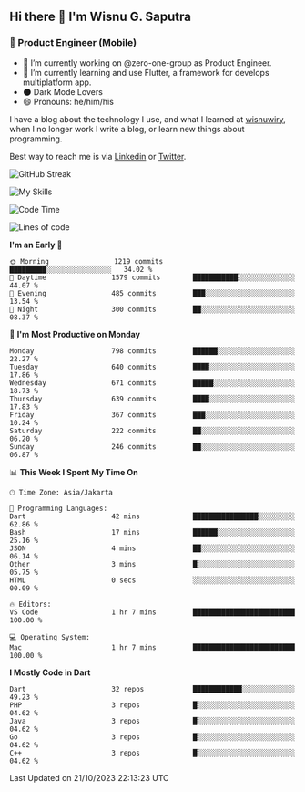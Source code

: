 ## Hi there 👋 I'm Wisnu G. Saputra

### :mobile_phone_off: Product Engineer (Mobile)

- 🔭 I’m currently working on @zero-one-group as Product Engineer.
- 🌱 I’m currently learning and use Flutter, a framework for develops multiplatform app.
- 🌑 Dark Mode Lovers
- 😄 Pronouns: he/him/his

I have a blog about the technology I use, and what I learned at [wisnuwiry](https://wisnuwiry.space/), when I no longer work I write a blog, or learn new things about programming.

Best way to reach me is via [Linkedin](https://www.linkedin.com/in/wisnu-saputra/) or [Twitter](https://twitter.com/wisnuwiry).

![GitHub Streak](https://streak-stats.demolab.com?user=wisnuwiry&theme=dark&hide_border=true)

![My Skills](https://skillicons.dev/icons?i=dart,flutter,kotlin,swift,go,js,css,neovim,git,linux&perline=5)

<!--START_SECTION:waka-->
![Code Time](http://img.shields.io/badge/Code%20Time-825%20hrs%2015%20mins-blue)

![Lines of code](https://img.shields.io/badge/From%20Hello%20World%20I%27ve%20Written-4.6%20million%20lines%20of%20code-blue)

**I'm an Early 🐤** 

```text
🌞 Morning                1219 commits        █████████░░░░░░░░░░░░░░░░   34.02 % 
🌆 Daytime                1579 commits        ███████████░░░░░░░░░░░░░░   44.07 % 
🌃 Evening                485 commits         ███░░░░░░░░░░░░░░░░░░░░░░   13.54 % 
🌙 Night                  300 commits         ██░░░░░░░░░░░░░░░░░░░░░░░   08.37 % 
```
📅 **I'm Most Productive on Monday** 

```text
Monday                   798 commits         ██████░░░░░░░░░░░░░░░░░░░   22.27 % 
Tuesday                  640 commits         ████░░░░░░░░░░░░░░░░░░░░░   17.86 % 
Wednesday                671 commits         █████░░░░░░░░░░░░░░░░░░░░   18.73 % 
Thursday                 639 commits         ████░░░░░░░░░░░░░░░░░░░░░   17.83 % 
Friday                   367 commits         ███░░░░░░░░░░░░░░░░░░░░░░   10.24 % 
Saturday                 222 commits         ██░░░░░░░░░░░░░░░░░░░░░░░   06.20 % 
Sunday                   246 commits         ██░░░░░░░░░░░░░░░░░░░░░░░   06.87 % 
```


📊 **This Week I Spent My Time On** 

```text
🕑︎ Time Zone: Asia/Jakarta

💬 Programming Languages: 
Dart                     42 mins             ████████████████░░░░░░░░░   62.86 % 
Bash                     17 mins             ██████░░░░░░░░░░░░░░░░░░░   25.16 % 
JSON                     4 mins              ██░░░░░░░░░░░░░░░░░░░░░░░   06.14 % 
Other                    3 mins              █░░░░░░░░░░░░░░░░░░░░░░░░   05.75 % 
HTML                     0 secs              ░░░░░░░░░░░░░░░░░░░░░░░░░   00.09 % 

🔥 Editors: 
VS Code                  1 hr 7 mins         █████████████████████████   100.00 % 

💻 Operating System: 
Mac                      1 hr 7 mins         █████████████████████████   100.00 % 
```

**I Mostly Code in Dart** 

```text
Dart                     32 repos            ████████████░░░░░░░░░░░░░   49.23 % 
PHP                      3 repos             █░░░░░░░░░░░░░░░░░░░░░░░░   04.62 % 
Java                     3 repos             █░░░░░░░░░░░░░░░░░░░░░░░░   04.62 % 
Go                       3 repos             █░░░░░░░░░░░░░░░░░░░░░░░░   04.62 % 
C++                      3 repos             █░░░░░░░░░░░░░░░░░░░░░░░░   04.62 % 
```




 Last Updated on 21/10/2023 22:13:23 UTC
<!--END_SECTION:waka-->
